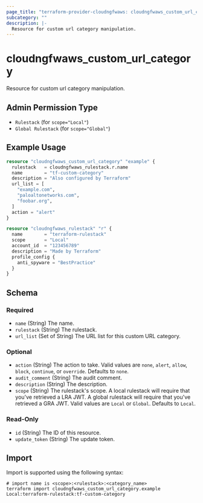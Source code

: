 ```yaml
---
page_title: "terraform-provider-cloudngfwaws: cloudngfwaws_custom_url_category Resource"
subcategory: ""
description: |-
  Resource for custom url category manipulation.
---
```


# cloudngfwaws_custom_url_category

Resource for custom url category manipulation.


## Admin Permission Type

* `Rulestack` (for `scope="Local"`)
* `Global Rulestack` (for `scope="Global"`)


## Example Usage

```terraform
resource "cloudngfwaws_custom_url_category" "example" {
  rulestack   = cloudngfwaws_rulestack.r.name
  name        = "tf-custom-category"
  description = "Also configured by Terraform"
  url_list = [
    "example.com",
    "paloaltonetworks.com",
    "foobar.org",
  ]
  action = "alert"
}

resource "cloudngfwaws_rulestack" "r" {
  name        = "terraform-rulestack"
  scope       = "Local"
  account_id  = "123456789"
  description = "Made by Terraform"
  profile_config {
    anti_spyware = "BestPractice"
  }
}
```


<!-- schema generated by tfplugindocs -->
## Schema

### Required

- `name` (String) The name.
- `rulestack` (String) The rulestack.
- `url_list` (Set of String) The URL list for this custom URL category.

### Optional

- `action` (String) The action to take. Valid values are `none`, `alert`, `allow`, `block`, `continue`, or `override`. Defaults to `none`.
- `audit_comment` (String) The audit comment.
- `description` (String) The description.
- `scope` (String) The rulestack's scope. A local rulestack will require that you've retrieved a LRA JWT. A global rulestack will require that you've retrieved a GRA JWT. Valid values are `Local` or `Global`. Defaults to `Local`.

### Read-Only

- `id` (String) The ID of this resource.
- `update_token` (String) The update token.


## Import

Import is supported using the following syntax:

```shell
# import name is <scope>:<rulestack>:<category_name>
terraform import cloudngfwaws_custom_url_category.example Local:terraform-rulestack:tf-custom-category
```
